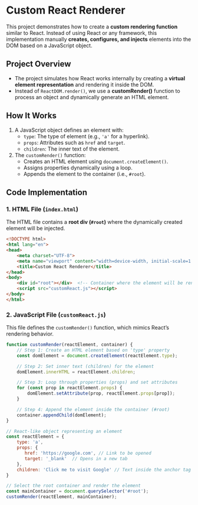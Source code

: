 

# **Custom React Renderer**  

This project demonstrates how to create a **custom rendering function** similar to React. Instead of using React or any framework, this implementation manually **creates, configures, and injects** elements into the DOM based on a JavaScript object.  

## **Project Overview**  
- The project simulates how React works internally by creating a **virtual element representation** and rendering it inside the DOM.  
- Instead of `ReactDOM.render()`, we use a **customRender()** function to process an object and dynamically generate an HTML element.  

## **How It Works**  
1. A JavaScript object defines an element with:  
   - `type`: The type of element (e.g., `'a'` for a hyperlink).  
   - `props`: Attributes such as `href` and `target`.  
   - `children`: The inner text of the element.  
2. The `customRender()` function:  
   - Creates an HTML element using `document.createElement()`.  
   - Assigns properties dynamically using a loop.  
   - Appends the element to the container (i.e., `#root`).  



## **Code Implementation**  

### **1. HTML File (`index.html`)**  
The HTML file contains a **root div (`#root`)** where the dynamically created element will be injected.  
```html
<!DOCTYPE html>
<html lang="en">
<head>
    <meta charset="UTF-8">
    <meta name="viewport" content="width=device-width, initial-scale=1.0">
    <title>Custom React Renderer</title>
</head>
<body>
    <div id="root"></div>  <!-- Container where the element will be rendered -->
    <script src="customReact.js"></script>
</body>
</html>
```

### **2. JavaScript File (`customReact.js`)**  
This file defines the `customRender()` function, which mimics React’s rendering behavior.  
```javascript
function customRender(reactElement, container) {
    // Step 1: Create an HTML element based on 'type' property
    const domElement = document.createElement(reactElement.type);

    // Step 2: Set inner text (children) for the element
    domElement.innerHTML = reactElement.children;

    // Step 3: Loop through properties (props) and set attributes
    for (const prop in reactElement.props) {
        domElement.setAttribute(prop, reactElement.props[prop]);
    }

    // Step 4: Append the element inside the container (#root)
    container.appendChild(domElement);
}

// React-like object representing an element
const reactElement = {
    type: 'a',  
    props: {
       href: 'https://google.com', // Link to be opened
       target: '_blank'  // Opens in a new tab
    },
    children: 'Click me to visit Google' // Text inside the anchor tag
}

// Select the root container and render the element
const mainContainer = document.querySelector('#root');
customRender(reactElement, mainContainer);
```

